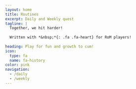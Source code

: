 ```yaml
---
layout: home
title: Routines
excerpt: Daily and Weekly quest
tagline: |
  Together, we hit harder!
  
  Written with *&nbsp;*{: .fa .fa-heart} for RoM players!
  
heading: Play for fun and growth to cum!
icon:
  type: fa
  name: fa-history
color: pink
navigation:
  - /daily
  - /weekly
---
```

